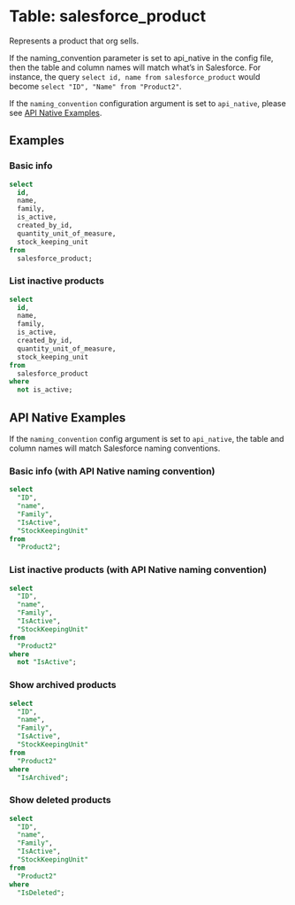 # Table: salesforce_product

Represents a product that org sells.

If the naming_convention parameter is set to api_native in the config file, then the table and column names will match what’s in Salesforce. For instance, the query `select id, name from salesforce_product` would become `select "ID", "Name" from "Product2"`.

If the `naming_convention` configuration argument is set to `api_native`, please see [API Native Examples](https://hub.steampipe.io/plugins/turbot/salesforce/tables/salesforce_product#api_native_examples).

## Examples

### Basic info

```sql
select
  id,
  name,
  family,
  is_active,
  created_by_id,
  quantity_unit_of_measure,
  stock_keeping_unit
from
  salesforce_product;
```

### List inactive products

```sql
select
  id,
  name,
  family,
  is_active,
  created_by_id,
  quantity_unit_of_measure,
  stock_keeping_unit
from
  salesforce_product
where
  not is_active;
```

## API Native Examples

If the `naming_convention` config argument is set to `api_native`, the table and column names will match Salesforce naming conventions.

### Basic info (with API Native naming convention)

```sql
select
  "ID",
  "name",
  "Family",
  "IsActive",
  "StockKeepingUnit"
from
  "Product2";
```

### List inactive products (with API Native naming convention)

```sql
select
  "ID",
  "name",
  "Family",
  "IsActive",
  "StockKeepingUnit"
from
  "Product2"
where
  not "IsActive";
```

### Show archived products

```sql
select
  "ID",
  "name",
  "Family",
  "IsActive",
  "StockKeepingUnit"
from
  "Product2"
where
  "IsArchived";
```

### Show deleted products

```sql
select
  "ID",
  "name",
  "Family",
  "IsActive",
  "StockKeepingUnit"
from
  "Product2"
where
  "IsDeleted";
```
